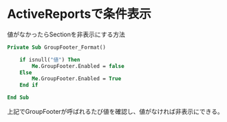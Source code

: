 # ActiveReportsで条件表示

値がなかったらSectionを非表示にする方法

```vb
Private Sub GroupFooter_Format()

    if isnull("値") Then
        Me.GroupFooter.Enabled = false
    Else
        Me.GroupFooter.Enabled = True
    End if

End Sub
```

上記でGroupFooterが呼ばれるたび値を確認し、値がなければ非表示にできる。

